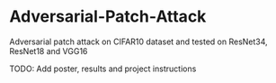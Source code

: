 # Adversarial-Patch-Attack
Adversarial patch attack on CIFAR10 dataset and tested on ResNet34, ResNet18 and VGG16

TODO: Add poster, results and project instructions
